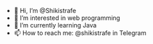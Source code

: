 - 👋 Hi, I’m @Shikistrafe
- 👀 I’m interested in web programming 
- 🌱 I’m currently learning Java
- 📫 How to reach me: @shikistrafe in Telegram
<!--- - 💞️ I’m looking to collaborate on ...--->
<!---
Shikistrafe/Shikistrafe is a ✨ special ✨ repository because its `README.md` (this file) appears on your GitHub profile.
You can click the Preview link to take a look at your changes.
--->

